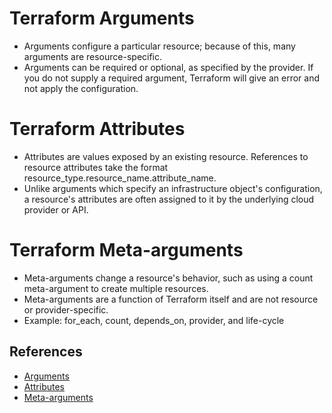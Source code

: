 # Terraform Arguments
- Arguments configure a particular resource; because of this, many arguments are resource-specific.
- Arguments can be required or optional, as specified by the provider. If you do not supply a required argument, Terraform will give an error and not apply the configuration.

# Terraform Attributes
- Attributes are values exposed by an existing resource. References to resource attributes take the format resource_type.resource_name.attribute_name.
- Unlike arguments which specify an infrastructure object's configuration, a resource's attributes are often assigned to it by the underlying cloud provider or API.

# Terraform Meta-arguments
- Meta-arguments change a resource's behavior, such as using a count meta-argument to create multiple resources.
- Meta-arguments are a function of Terraform itself and are not resource or provider-specific.
- Example: for_each, count, depends_on, provider, and life-cycle

## References
- [Arguments](https://www.terraform.io/docs/language/syntax/configuration.html#arguments)
- [Attributes](https://learn.hashicorp.com/tutorials/terraform/resource?in=terraform/configuration-language#review-the-random_pet-resource)
- [Meta-arguments](https://www.terraform.io/docs/language/resources/syntax.html#meta-arguments)